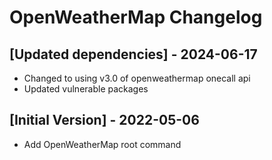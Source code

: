 # OpenWeatherMap Changelog

## [Updated dependencies] - 2024-06-17
- Changed to using v3.0 of openweathermap onecall api
- Updated vulnerable packages

## [Initial Version] - 2022-05-06
- Add OpenWeatherMap root command
